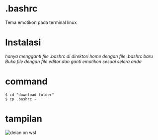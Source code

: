 # .bashrc
Tema emotikon pada terminal linux
<br>
# Instalasi
<i>hanya mengganti file .bashrc di direktori home dengan file .bashrc baru</i><br>
<i>Buka file dengan file editor dan ganti emotikon sesuai selera anda</i><br>

# command
```
$ cd "download folder"
$ cp .bashrc ~
```

# tampilan
![deian on wsl](https://raw.githubusercontent.com/bukanspot/.bashrc/main/debian-wsl.png)
